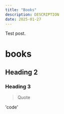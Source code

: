 ```yaml
---
title: "Books"
description: DESCRIPTION
date: 2025-01-27
---
```

Test post.

# books

## Heading 2

### Heading 3

>Quote

'code'

